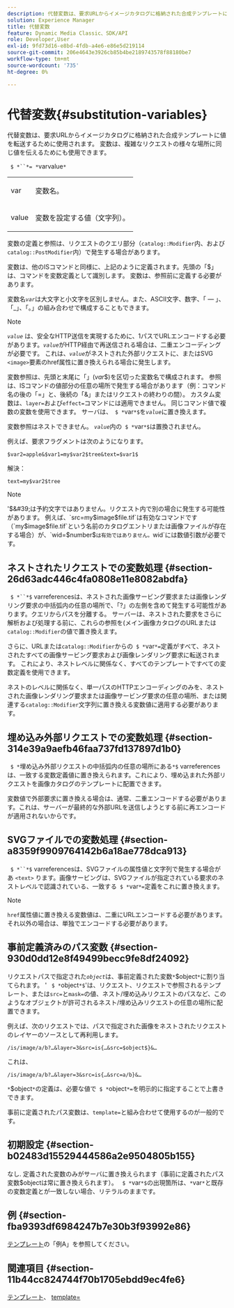 ```yaml
---
description: 代替変数は、要求URLからイメージカタログに格納された合成テンプレートに値を転送するために使用されます。 変数は、複雑なリクエストの様々な場所に同じ値を伝えるためにも使用できます。
solution: Experience Manager
title: 代替変数
feature: Dynamic Media Classic、SDK/API
role: Developer,User
exl-id: 9fd73d16-e8bd-4fdb-a4e6-e86e5d219114
source-git-commit: 206e4643e3926cb85b4be2189743578f88180be7
workflow-type: tm+mt
source-wordcount: '735'
ht-degree: 0%

---
```


# 代替変数{#substitution-variables}

代替変数は、要求URLからイメージカタログに格納された合成テンプレートに値を転送するために使用されます。 変数は、複雑なリクエストの様々な場所に同じ値を伝えるためにも使用できます。

` $ *``*= *`varvalue`*`

<table id="simpletable_EFEC66C23CE949EFACDC415A954DF323"> 
 <tr class="strow"> 
  <td class="stentry"> <p> <span class="codeph"> <span class="varname"> var  </span> </span> </p> </td> 
  <td class="stentry"> <p>変数名。 </p> </td> 
 </tr> 
 <tr class="strow"> 
  <td class="stentry"> <p> <span class="codeph"> <span class="varname"> value  </span> </span> </p> </td> 
  <td class="stentry"> <p>変数を設定する値（文字列）。 </p> </td> 
 </tr> 
</table>

変数の定義と参照は、リクエストのクエリ部分（`catalog::Modifier`内、および`catalog::PostModifier`内）で発生する場合があります。

変数は、他のISコマンドと同様に、上記のように定義されます。先頭の「$」は、コマンドを変数定義として識別します。 変数は、参照前に定義する必要があります。

変数名&#x200B;*`var`*&#x200B;は大文字と小文字を区別しません。また、ASCII文字、数字、「 — 」、「_」、「。」の組み合わせで構成することもできます。

>[!NOTE]
>
>*`value`* は、安全なHTTP送信を実現するために、1パスでURLエンコードする必要があります。*`value`*&#x200B;がHTTP経由で再送信される場合は、二重エンコーディングが必要です。 これは、*`value`*&#x200B;がネストされた外部リクエストに、またはSVG `<image>`要素のhref属性に置き換えられる場合に発生します。

変数参照は、先頭と末尾に「$」($*var*$)を区切った変数名で構成されます。 参照は、ISコマンドの値部分の任意の場所で発生する場合があります（例：コマンド名の後の「=」と、後続の「&amp;」またはリクエストの終わりの間）。 カスタム変数は、`layer=`および`effect=`コマンドには適用できません。 同じコマンド値で複数の変数を使用できます。 サーバは、` $ *`var`*$`を&#x200B;*`value`*&#x200B;に置き換えます。

変数参照はネストできません。 *`value`*&#x200B;内の` $ *`var`*$`は置換されません。

例えば、要求フラグメントは次のようになります。

`$var2=apple&$var1=my$var2$tree&text=$var1$`

解決：

`text=my$var2$tree`

>[!NOTE]
>
>&#39;$&#39;は予約文字ではありません。リクエスト内で別の場合に発生する可能性があります。 例えば、`src=my$image$file.tif`は有効なコマンドです（`my$image$file.tif`という名前のカタログエントリまたは画像ファイルが存在する場合）が、`wid=$number$`は有効ではありません。`wid`には数値引数が必要です。

## ネストされたリクエストでの変数処理 {#section-26d63adc446c4fa0808e11e8082abdfa}

` $ *``*$` varreferencesは、ネストされた画像サービング要求または画像レンダリング要求の中括弧内の任意の場所で、「?」の左側を含めて発生する可能性があります。クエリからパスを分離する。 サーバーは、ネストされた要求をさらに解析および処理する前に、これらの参照を(メイン画像カタログのURLまたは`catalog::Modifier`の値で置き換えます。

さらに、URLまたは`catalog::Modifier`からの` $ *`var`*=`定義がすべて、ネストされたすべての画像サービング要求および画像レンダリング要求に転送されます。 これにより、ネストレベルに関係なく、すべてのテンプレートですべての変数定義を使用できます。

ネストのレベルに関係なく、単一パスのHTTPエンコーディングのみを、ネストされた画像レンダリング要求または画像サービング要求の任意の場所、または関連する`catalog::Modifier`文字列に置き換える変数値に適用する必要があります。

## 埋め込み外部リクエストでの変数処理 {#section-314e39a9aefb46faa737fd137897d1b0}

` $ *`埋め込み外部リクエストの中括弧内の任意の場所にある`*$` varreferencesは、一致する変数定義値に置き換えられます。これにより、埋め込まれた外部リクエストを画像カタログのテンプレートに配置できます。

変数値で外部要求に置き換える場合は、通常、二重エンコードする必要があります。これは、サーバーが最終的な外部URLを送信しようとする前に再エンコードが適用されないからです。

## SVGファイルでの変数処理 {#section-a8359f9909764142b6a18ae778dca913}

` $ *``*$` varreferencesは、SVGファイルの属性値と文字列で発生する場合があ `<text>` ります。画像サービングは、SVGファイルが指定されている要求のネストレベルで認識されている、一致する` $ *`var`*=`定義をこれに置き換えます。

>[!NOTE]
>
>`href`属性値に置き換える変数値は、二重にURLエンコードする必要があります。それ以外の場合は、単独でエンコードする必要があります。

## 事前定義済みのパス変数 {#section-930d0dd12e8f49499becc9fe8df24092}

リクエストパスで指定された&#x200B;*`object`*&#x200B;は、事前定義された変数`*`$object`*`に割り当てられます。 &#39; ` $ *`object`*$`&#39;は、リクエスト、リクエストで参照されるテンプレート、または`src=`と`mask=`の値、ネスト/埋め込みリクエストのパスなど、このようなオブジェクトが許可されるネスト/埋め込みリクエストの任意の場所に配置できます。

例えば、次のリクエストでは、パスで指定された画像をネストされたリクエストのレイヤーのソースとして再利用します。

`/is/image/a/b?…&layer=3&src=is{…&src=$object$}&…`

これは、

`/is/image/a/b?…&layer=3&src=is{…&src=a/b}&…`

`*`$object`*`の定義は、必要な値で` $ *`object`*=`を明示的に指定することで上書きできます。

事前に定義されたパス変数は、`template=`と組み合わせて使用するのが一般的です。

## 初期設定 {#section-b02483d15529444586a2e9504805b155}

なし. 定義された変数のみがサーバに置き換えられます（事前に定義されたパス変数$objectは常に置き換えられます）。 ` $ *`var`*$`の出現箇所は、`*`var`*`と既存の変数定義とが一致しない場合、リテラルのままです。

## 例 {#section-fba9393df6984247b7e30b3f93992e86}

[テンプレート](../../../../../is-api/http-ref/image-serving-api-ref/c-http-protocol-reference/c-templates/c-templates.md#concept-3cd2d2adae0e41b2979b9640244d4d3e)の「例A」を参照してください。

## 関連項目 {#section-11b44cc824744f70b1705ebdd9ec4fe6}

[テンプレート](../../../../../is-api/http-ref/image-serving-api-ref/c-http-protocol-reference/c-templates/c-templates.md#concept-3cd2d2adae0e41b2979b9640244d4d3e)、 [template=](../../../../../is-api/http-ref/image-serving-api-ref/c-http-protocol-reference/c-command-reference/r-template.md#reference-3beccaa462a64bf0ba867e5c8fd0bd14)
